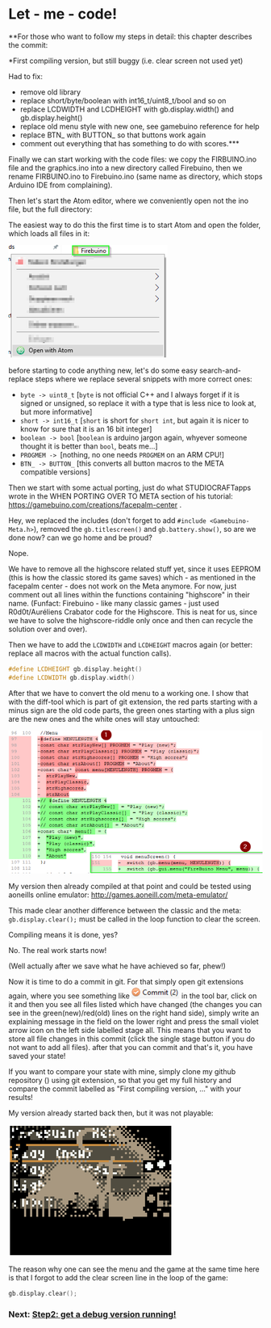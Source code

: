 # Let - me - code!

**For those who want to follow my steps in detail: this chapter describes the commit:

*First compiling version, but still buggy (i.e. clear screen not used yet)

Had to fix:
- remove old library
- replace short/byte/boolean with int16_t/uint8_t/bool and so on
- replace LCDWIDTH and LCDHEIGHT with gb.display.width() and gb.display.height()
- replace old menu style with new one, see gamebuino reference for help
- replace BTN_ with BUTTON_ so that buttons work again
- comment out everything that has something to do with scores.***

Finally we can start working with the code files: we copy the FIRBUINO.ino file and the graphics.ino into a new directory called Firebuino, then we rename FIRBUINO.ino to Firebuino.ino (same name as directory, which stops Arduino IDE from complaining).

Then let's start the Atom editor, where we conveniently open not the ino file, but the full directory:

The easiest way to do this the first time is to start Atom and open the folder, which loads all files in it:

<img src="img/openWithAtom.png">

before starting to code anything new, let's do some easy search-and-replace steps where we replace several snippets with more correct ones:

- `byte -> uint8_t` [`byte` is not official C++ and I always forget if it is signed or unsigned, so replace it with a type that is less nice to look at, but more informative]
- `short -> int16_t` [`short` is short for `short int`, but again it is nicer to know for sure that it is an 16 bit integer]
- `boolean -> bool` [`boolean` is arduino jargon again, whyever someone thought it is better than `bool`, beats me...]
- `PROGMEM -> `[nothing, no one needs `PROGMEM` on an ARM CPU!]
- `BTN_ -> BUTTON_` [this converts all button macros to the META compatible versions]

Then we start with some actual porting, just do what STUDIOCRAFTapps wrote in the WHEN PORTING OVER TO META section of his tutorial: https://gamebuino.com/creations/facepalm-center .

Hey, we replaced the includes (don't forget to add `#include <Gamebuino-Meta.h>`), removed the `gb.titlescreen()` and `gb.battery.show()`, so are we done now? can we go home and be proud?

Nope.

We have to remove all the highscore related stuff yet, since it uses EEPROM (this is how the classic stored its game saves) which - as mentioned in the facepalm center - does not work on the Meta anymore. For now, just comment out all lines within the functions containing "highscore" in their name. (Funfact: Firebuino - like many classic games - just used R0d0t/Auréliens Crabator code for the Highscore. This is neat for us, since we have to solve the highscore-riddle only once and then can recycle the solution over and over).

Then we have to add the `LCDWIDTH` and `LCDHEIGHT` macros again (or better: replace all macros with the actual function calls).

```C++
#define LCDHEIGHT gb.display.height()
#define LCDWIDTH gb.display.width()
```

After that we have to convert the old menu to a working one. I show that with the diff-tool which is part of git extension, the red parts starting with a minus sign are the old code parts, the green ones starting with a plus sign are the new ones and the white ones will stay untouched:

<img src="img/metaCompatibleMenu.png">

My version then already compiled at that point and could be tested using aoneills online emulator: http://games.aoneill.com/meta-emulator/

This made clear another difference between the classic and the meta: `gb.display.clear();` must be called in the loop function to clear the screen.

Compiling means it is done, yes?

No. The real work starts now!

(Well actually after we save what he have achieved so far, phew!)

Now it is time to do a commit in git. For that simply open git extensions again, where you see something like <img src="img/commitInfo.png">  in the tool bar, click on it and then you see all files listed which have changed (the changes you can see in the green(new)/red(old) lines on the right hand side), simply write an explaining message in the field on the lower right and press the small violet arrow icon on the left side labelled stage all. This means that you want to store all file changes in this commit (click the single stage button if you do not want to add all files). after that you can commit and that's it, you have saved your state!

If you want to compare your state with mine, simply clone my github repository () using git extension, so that you get my full history and compare the commit labelled as "First compiling version, ..." with your results!

My version already started back then, but it was not playable:

<img src="img/firebuinoFirstCompilingVersion.png">

The reason why one can see the menu and the game at the same time here is that I forgot to add the clear screen line in the loop of the game:
```C++
gb.display.clear();
```

### Next: [Step2: get a debug version running!](step2GetDebugVersionRunning.md)

